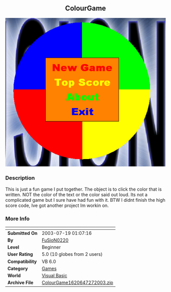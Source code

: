 ﻿<div align="center">

## ColourGame

<img src="PIC2003727164588585.jpg">
</div>

### Description

This is just a fun game I put together. The object is to click the color that is written. NOT the color of the text or the color said out loud. Its not a complicated game but I sure have had fun with it. BTW I didnt finish the high score code, Ive got another project Im workin on.
 
### More Info
 


<span>             |<span>
---                |---
**Submitted On**   |2003-07-19 01:07:16
**By**             |[FuSioN0220](https://github.com/Planet-Source-Code/PSCIndex/blob/master/ByAuthor/fusion0220.md)
**Level**          |Beginner
**User Rating**    |5.0 (10 globes from 2 users)
**Compatibility**  |VB 6\.0
**Category**       |[Games](https://github.com/Planet-Source-Code/PSCIndex/blob/master/ByCategory/games__1-38.md)
**World**          |[Visual Basic](https://github.com/Planet-Source-Code/PSCIndex/blob/master/ByWorld/visual-basic.md)
**Archive File**   |[ColourGame1620647272003\.zip](https://github.com/Planet-Source-Code/fusion0220-colourgame__1-47201/archive/master.zip)








